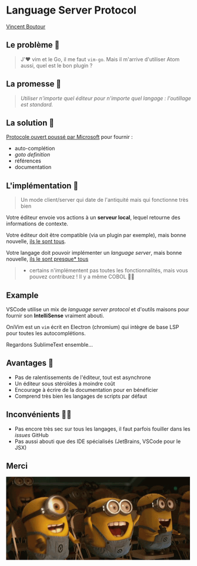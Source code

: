 # Language Server Protocol

[Vincent Boutour](https://vibioh.fr)


## Le problème 🤬

> J'❤️ vim et le Go, il me faut `vim-go`. Mais il m'arrive d'utiliser Atom aussi, quel est le bon plugin ?


## La promesse 🤨

> *Utiliser n'importe quel éditeur pour n'importe quel langage : l'outillage est standard.*


## La solution 🤗

[Protocole ouvert poussé par Microsoft](https://microsoft.github.io/language-server-protocol/overview) pour fournir :

* auto-complétion
* *goto definition*
* références
* documentation


## L'implémentation 🧐

> Un mode client/server qui date de l'antiquité mais qui fonctionne très bien


Votre éditeur envoie vos actions à un **serveur local**, lequel retourne des informations de contexte.


Votre éditeur doit être compatible (via un plugin par exemple), mais bonne nouvelle, [ils le sont tous](http://langserver.org).


Votre langage doit pouvoir implémenter un *language server*, mais bonne nouvelle, [ils le sont presque* tous](http://langserver.org)

> * certains n'implémentent pas toutes les fonctionnalités, mais vous pouvez contribuez ! Il y a même COBOL 🙋‍♂️


## Example


VSCode utilise un mix de *language server protocol* et d'outils maisons pour fournir son **IntelliSense** vraiment abouti.


OniVim est un `vim` écrit en Electron (chromium) qui intègre de base LSP pour toutes les autocomplétions.


Regardons SublimeText ensemble...


## Avantages 🤙

* Pas de ralentissements de l'éditeur, tout est asynchrone
* Un éditeur sous stéroïdes à moindre coût
* Encourage à écrire de la documentation pour en bénéficier
* Comprend très bien les langages de scripts par défaut


## Inconvénients 🤷‍♂️

* Pas encore très sec sur tous les langages, il faut parfois fouiller dans les *issues* GitHub
* Pas aussi abouti que des IDE spécialisés (JetBrains, VSCode pour le JSX)


## Merci

![](minions_applause.gif)
